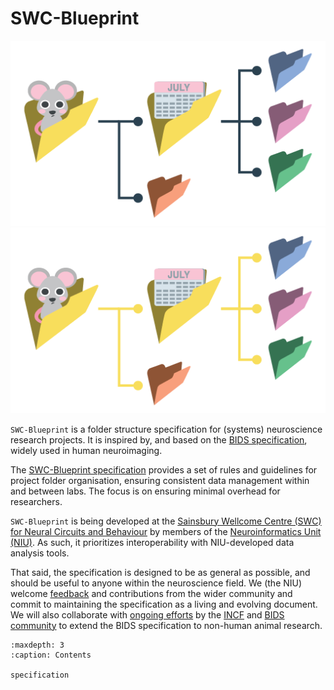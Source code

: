 # SWC-Blueprint

<img src="_static/swc-blueprint_logo-light_no-text.png" alt="SWC-Blueprint logo" class="only-light img-responsive"/>
<img src="_static/swc-blueprint_logo-dark_no-text.png" alt="SWC-Blueprint logo" class="only-dark img-responsive"/>

`SWC-Blueprint` is a folder structure specification for (systems) neuroscience research projects. It is inspired by, and based on the [BIDS specification](https://bids-specification.readthedocs.io/en/stable/), widely used in human neuroimaging.

The [SWC-Blueprint specification](specification.md) provides a set of rules and guidelines for project folder organisation, ensuring consistent data management within and between labs. The focus is on ensuring minimal overhead for researchers.

`SWC-Blueprint` is being developed at the [Sainsbury Wellcome Centre (SWC) for Neural Circuits and Behaviour](https://www.sainsburywellcome.org/) by members of the [Neuroinformatics Unit (NIU)](https://neuroinformatics.dev/). As such, it prioritizes interoperability with NIU-developed data analysis tools. 

That said, the specification is designed to be as general as possible, and should be useful to anyone within the neuroscience field. We (the NIU) welcome [feedback](https://github.com/neuroinformatics-unit/SWC-Blueprint/discussions) and contributions from the wider community and commit to maintaining the specification as a living and evolving document. We will also collaborate with [ongoing efforts](https://github.com/INCF/neuroscience-data-structure) by the [INCF](https://www.incf.org/) and [BIDS community](https://bids.neuroimaging.io/) to extend the BIDS specification to non-human animal research.

```{toctree}
:maxdepth: 3
:caption: Contents

specification
```